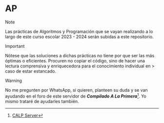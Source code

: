 # AP
> [!NOTE]
> Las prácticas de Algoritmos y Programación que se vayan realizando a lo largo de este curso escolar 2023 - 2024 serán subidas a este repositorio.

> [!IMPORTANT]
> Nótese que las soluciones a dichas prácticas no tiene por que ser las más óptimas o eficientes. Procuren no copiar el código, sino de hacer una lectura comprensiva y enriquecedora para el conocimiento individual en > caso de estar estancado.

> [!WARNING]
> No me pregunten por WhatsApp, si quieren, planteen su duda y se van ayudando en el foro de este servidor de ***Compilado A La Primera***[^1]. Yo mismo trataré de ayudarles también.

[^1]: [CALP Server](https://discord.gg/JBQknmBxA9)
